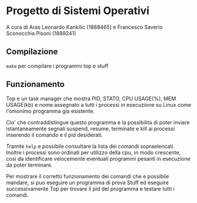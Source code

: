 # Progetto di Sistemi Operativi
A cura di Aras Leonardo Kankilic (1888465) e Francesco Saverio Sconocchia Pisoni (1889241) 

## Compilazione
`make` per compilare i programmi top e stuff

## Funzionamento
Top e un task manager che mostra PID, STATO, CPU USAGE(%), MEM USAGE(kb) e nome assegnato a tutti i processi in esecuzione su Linux come l'omonimo programma gia esistente.

Cio' che contraddistingue questo programma e la possibilita di poter inviare istantaneamente segnali suspend, resume, terminate e kill ai processi inserendo il comando e il pid desiderati.

Tramite `help` e possibile consultare la lista dei comandi sopraelencati. Inoltre i processi sono ordinati per utilizzo della cpu, in modo crescente, cosi da identificare velocemente eventuali programmi pesanti in esecuzione da poter terminare.

Per mostrare il corretto funzionamento dei comandi che e possibile mandare, si puo eseguire un programma di prova Stuff ed eseguire successivamente Top per trovare il pid del programma e testare tutti i comandi.


